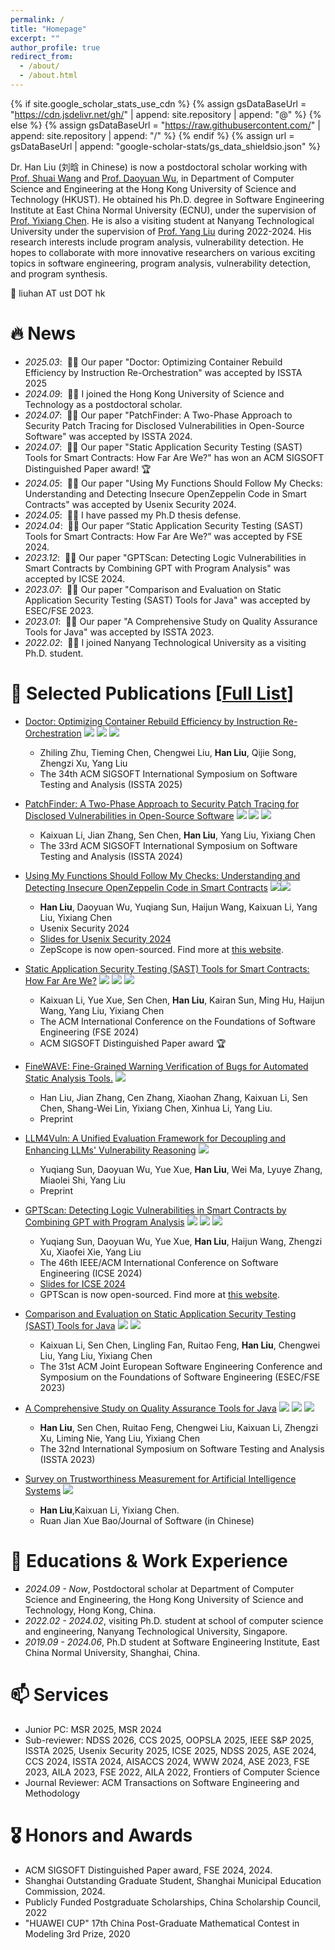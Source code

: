 ```yaml
---
permalink: /
title: "Homepage"
excerpt: ""
author_profile: true
redirect_from: 
  - /about/
  - /about.html
---
```


{% if site.google_scholar_stats_use_cdn %}
{% assign gsDataBaseUrl = "https://cdn.jsdelivr.net/gh/" | append: site.repository | append: "@" %}
{% else %}
{% assign gsDataBaseUrl = "https://raw.githubusercontent.com/" | append: site.repository | append: "/" %}
{% endif %}
{% assign url = gsDataBaseUrl | append: "google-scholar-stats/gs_data_shieldsio.json" %}

<span class='anchor' id='about-me'></span>

Dr. Han Liu (刘晗 in Chinese) is now a postdoctoral scholar working with [Prof. Shuai Wang](https://home.cse.ust.hk/~shuaiw/) and [Prof. Daoyuan Wu](https://daoyuan14.github.io/), in Department of Computer Science and Engineering at the Hong Kong University of Science and Technology (HKUST). He obtained his Ph.D. degree in Software Engineering Institute at East China Normal University (ECNU), under the supervision of [Prof. Yixiang Chen](https://faculty.ecnu.edu.cn/_s43/cyx/main.psp). He is also a visiting student at Nanyang Technological University under the supervision of [Prof. Yang Liu](https://personal.ntu.edu.sg/yangliu/) during 2022-2024. His research interests include program analysis, vulnerability detection.
He hopes to collaborate with more innovative researchers on various exciting topics in software engineering, program analysis, vulnerability detection, and program synthesis.

💬 liuhan AT ust DOT hk
<!-- My research interest includes neural machine translation and computer vision. I have published more than 100 papers at the top international AI conferences with total <a href='https://scholar.google.com/citations?user=KAWDTzsAAAAJ'>google scholar citations <strong><span id='total_cit'>260000+</span></strong></a> (You can also use google scholar badge <a href='https://scholar.google.com/citations?user=KAWDTzsAAAAJ'><img src="https://img.shields.io/endpoint?url={{ url | url_encode }}&logo=Google%20Scholar&labelColor=f6f6f6&color=9cf&style=flat&label=citations"></a>). -->


# 🔥 News
- *2025.03*: &nbsp;🎉🎉 Our paper "Doctor: Optimizing Container Rebuild Efficiency by Instruction Re-Orchestration" was accepted by ISSTA 2025
- *2024.09*: &nbsp;🎉🎉 I joined the Hong Kong University of Science and Technology as a postdoctoral scholar.
- *2024.07*: &nbsp;🎉🎉 Our paper "PatchFinder: A Two-Phase Approach to Security Patch Tracing for Disclosed Vulnerabilities in Open-Source Software" was accepted by ISSTA 2024.
- *2024.07*: &nbsp;🎉🎉 Our paper "Static Application Security Testing (SAST) Tools for Smart Contracts: How Far Are We?" has won an ACM SIGSOFT Distinguished Paper award! 🏆
- *2024.05*: &nbsp;🎉🎉 Our paper "Using My Functions Should Follow My Checks: Understanding and Detecting Insecure OpenZeppelin Code in Smart Contracts" was accepted by Usenix Security 2024.
- *2024.05*: &nbsp;🎉🎉 I have passed my Ph.D thesis defense.
- *2024.04*: &nbsp;🎉🎉 Our paper “Static Application Security Testing (SAST) Tools for Smart Contracts: How Far Are We?” was accepted by FSE 2024.
- *2023.12*: &nbsp;🎉🎉 Our paper "GPTScan: Detecting Logic Vulnerabilities in Smart Contracts by Combining GPT with Program Analysis" was accepted by ICSE 2024.
- *2023.07*: &nbsp;🎉🎉 Our paper "Comparison and Evaluation on Static Application Security Testing (SAST) Tools for Java" was accepted by ESEC/FSE 2023.
- *2023.01*: &nbsp;🎉🎉 Our paper "A Comprehensive Study on Quality Assurance Tools for Java" was accepted by ISSTA 2023.
- *2022.02*: &nbsp;🎉🎉 I joined Nanyang Technological University as a visiting Ph.D. student. 

# 📝 Selected Publications [[Full List](/publication/)]

<!-- <div class='paper-box'><div class='paper-box-image'><div><div class="badge">CVPR 2016</div><img src='images/500x300.png' alt="sym" width="100%"></div></div>
<div class='paper-box-text' markdown="1"> -->

<!-- </div>
</div> -->
- [Doctor: Optimizing Container Rebuild Efficiency by Instruction Re-Orchestration](https://doi.org/xxxxxxxxxxxx) 
![](https://img.shields.io/badge/CCF-A-red?style=flat-square) [![](https://img.shields.io/badge/ISSTA-2025-blue?style=flat-square)]() [![](https://img.shields.io/badge/arXiv-2504.01742-B31B1B?style=flat-square)](https://arxiv.org/pdf/2504.01742)
  - Zhiling Zhu, Tieming Chen, Chengwei Liu, **Han Liu**, Qijie Song, Zhengzi Xu, Yang Liu
  - The 34th ACM SIGSOFT International Symposium on Software Testing and Analysis (ISSTA 2025)


- [PatchFinder: A Two-Phase Approach to Security Patch Tracing for Disclosed Vulnerabilities in Open-Source Software](https://doi.org/10.1145/3650212.3680305) 
![](https://img.shields.io/badge/CCF-A-red?style=flat-square) [![](https://img.shields.io/badge/ISSTA-2024-blue?style=flat-square)]() [![](https://img.shields.io/badge/arXiv-2407.17065-B31B1B?style=flat-square)](https://arxiv.org/pdf/2407.17065)
  - Kaixuan Li, Jian Zhang, Sen Chen, **Han Liu**, Yang Liu, Yixiang Chen
  - The 33rd ACM SIGSOFT International Symposium on Software Testing and Analysis (ISSTA 2024)

- [Using My Functions Should Follow My Checks: Understanding and Detecting Insecure OpenZeppelin Code in Smart Contracts](https://www.usenix.org/conference/usenixsecurity24/presentation/liu-han)
![](https://img.shields.io/badge/CCF-A-red?style=flat-square)[![](https://img.shields.io/badge/UsenixSecurity-2024-blue?style=flat-square)](https://www.usenix.org/conference/usenixsecurity24/presentation/liu-han)
  - **Han Liu**, Daoyuan Wu, Yuqiang Sun, Haijun Wang, Kaixuan Li, Yang Liu, Yixiang Chen
  - Usenix Security 2024 
  - [Slides for Usenix Security 2024](/assets/pdf/ZepScope.pdf)
  - ZepScope is now open-sourced. Find more at [this website](https://zepscope.github.io/).


- [Static Application Security Testing (SAST) Tools for Smart Contracts: How Far Are We?](https://doi.org/10.1145/3660772) 
![](https://img.shields.io/badge/CCF-A-red?style=flat-square) [![](https://img.shields.io/badge/FSE-2024-blue?style=flat-square)]() [![](https://img.shields.io/badge/arXiv-2404.18186-B31B1B?style=flat-square)](https://arxiv.org/pdf/2404.18186)
  - Kaixuan Li, Yue Xue, Sen Chen, **Han Liu**, Kairan Sun, Ming Hu, Haijun Wang, Yang Liu, Yixiang Chen
  - The ACM International Conference on the Foundations of Software Engineering (FSE 2024)
  - ACM SIGSOFT Distinguished Paper award 🏆

- [FineWAVE: Fine-Grained Warning Verification of Bugs for Automated Static Analysis Tools.](https://arxiv.org/abs/2403.16032) 
[![](https://img.shields.io/badge/arXiv-2401.16185-B31B1B?style=flat-square)](https://arxiv.org/pdf/2403.16032)
  - Han Liu, Jian Zhang, Cen Zhang, Xiaohan Zhang, Kaixuan Li, Sen Chen, Shang-Wei Lin, Yixiang Chen, Xinhua Li, Yang Liu.
  - Preprint 


- [LLM4Vuln: A Unified Evaluation Framework for Decoupling and Enhancing LLMs' Vulnerability Reasoning](https://arxiv.org/abs/2401.16185) 
[![](https://img.shields.io/badge/arXiv-2401.16185-B31B1B?style=flat-square)](https://arxiv.org/abs/2401.16185)
  - Yuqiang Sun, Daoyuan Wu, Yue Xue, **Han Liu**, Wei Ma, Lyuye Zhang, Miaolei Shi, Yang Liu
  - Preprint 

- [GPTScan: Detecting Logic Vulnerabilities in Smart Contracts by Combining GPT with Program Analysis](https://dl.acm.org/doi/abs/10.1145/3597503.3639117)
![](https://img.shields.io/badge/CCF-A-red?style=flat-square) [![](https://img.shields.io/badge/ICSE-2024-blue?style=flat-square)]() [![](https://img.shields.io/badge/arXiv-2308.03314-B31B1B?style=flat-square)](https://arxiv.org/abs/2308.03314)
  - Yuqiang Sun, Daoyuan Wu, Yue Xue, **Han Liu**, Haijun Wang, Zhengzi Xu, Xiaofei Xie, Yang Liu
  - The 46th IEEE/ACM International Conference on Software Engineering (ICSE 2024)  
  - [Slides for ICSE 2024](/assets/pdf/GPTScanSlides.pdf)
  - GPTScan is now open-sourced. Find more at [this website](https://gptscan.github.io/).

- [Comparison and Evaluation on Static Application Security Testing (SAST) Tools for Java](https://doi.org/10.1145/3611643.3616262) 
![](https://img.shields.io/badge/CCF-A-red?style=flat-square) [![](https://img.shields.io/badge/ESEC/FSE-2023-blue?style=flat-square)]()
  - Kaixuan Li, Sen Chen, Lingling Fan, Ruitao Feng, **Han Liu**, Chengwei Liu, Yang Liu, Yixiang Chen
  - The 31st ACM Joint European Software Engineering Conference and Symposium on the Foundations of Software Engineering (ESEC/FSE 2023)

- [A Comprehensive Study on Quality Assurance Tools for Java](https://doi.org/10.1145/3597926.3598056) 
![](https://img.shields.io/badge/CCF-A-red?style=flat-square) [![](https://img.shields.io/badge/ISSTA-2023-blue?style=flat-square)]() [![](https://img.shields.io/badge/arXiv-2305.16812-B31B1B?style=flat-square)](https://arxiv.org/abs/2305.16812)
  - **Han Liu**, Sen Chen, Ruitao Feng, Chengwei Liu, Kaixuan Li, Zhengzi Xu, Liming Nie, Yang Liu, Yixiang Chen
  - The 32nd International Symposium on Software Testing and Analysis (ISSTA 2023)

- [Survey on Trustworthiness Measurement for Artificial Intelligence Systems](http://www.jos.org.cn/1000-9825/6592.htm) 
[![](https://img.shields.io/badge/RuanJianXueBao-blue?style=flat-square)]() 
  - **Han Liu**,Kaixuan Li, Yixiang Chen.
  - Ruan Jian Xue Bao/Journal of Software (in Chinese)


# 📖 Educations & Work Experience
- *2024.09 - Now*, Postdoctoral scholar at Department of Computer Science and Engineering, the Hong Kong University of Science and Technology, Hong Kong, China.
- *2022.02 - 2024.02*, visiting Ph.D. student at school of computer science and engineering, Nanyang Technological University, Singapore.
- *2019.09 - 2024.06*, Ph.D student at Software Engineering Institute, East China Normal University, Shanghai, China. 


<!-- # 💻 Internships
- *2019.05 - 2020.02*, [Lorem](https://github.com/), China. -->

# 📫 Services

- Junior PC: MSR 2025, MSR 2024
- Sub-reviewer: NDSS 2026, CCS 2025, OOPSLA 2025, IEEE S&P 2025, ISSTA 2025, Usenix Security 2025, ICSE 2025, NDSS 2025, ASE 2024, CCS 2024, ISSTA 2024, AISACCS 2024, WWW 2024, ASE 2023, FSE 2023, AILA 2023, FSE 2022, AILA 2022, Frontiers of Computer Science
- Journal Reviewer: ACM Transactions on Software Engineering and Methodology


# 🎖 Honors and Awards
- ACM SIGSOFT Distinguished Paper award, FSE 2024, 2024.
- Shanghai Outstanding Graduate Student, Shanghai Municipal Education Commission, 2024.
- Publicly Funded Postgraduate Scholarships, China Scholarship Council, 2022
- "HUAWEI CUP" 17th China Post-Graduate Mathematical Contest in Modeling 3rd Prize, 2020
